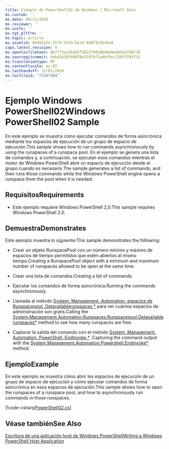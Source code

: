 ```yaml
---
title: Ejemplo de PowerShell02 de Windows | Microsoft Docs
ms.custom: ''
ms.date: 09/13/2016
ms.reviewer: ''
ms.suite: ''
ms.tgt_pltfrm: ''
ms.topic: article
ms.assetid: 92492a7e-257d-47d3-b119-89df3c5545e8
caps.latest.revision: 9
ms.openlocfilehash: db7ff3a2dbd92f562379d206db494ab92ef08736
ms.sourcegitcommit: debd2b38fb8070a7357bf1a4bf9cc736f3702f31
ms.translationtype: MT
ms.contentlocale: es-ES
ms.lasthandoff: 12/05/2019
ms.locfileid: "72367304"
---
```

# <a name="windows-powershell02-sample"></a><span data-ttu-id="f85a8-102">Ejemplo Windows PowerShell02</span><span class="sxs-lookup"><span data-stu-id="f85a8-102">Windows PowerShell02 Sample</span></span>

<span data-ttu-id="f85a8-103">En este ejemplo se muestra cómo ejecutar comandos de forma asincrónica mediante los espacios de ejecución de un grupo de espacio de ejecución.</span><span class="sxs-lookup"><span data-stu-id="f85a8-103">This sample shows how to run commands asynchronously by using the runspaces of a runspace pool.</span></span> <span data-ttu-id="f85a8-104">En el ejemplo se genera una lista de comandos y, a continuación, se ejecutan esos comandos mientras el motor de Windows PowerShell abre un espacio de ejecución desde el grupo cuando es necesario.</span><span class="sxs-lookup"><span data-stu-id="f85a8-104">The sample generates a list of commands, and then runs those commands while the Windows PowerShell engine opens a runspace from the pool when it is needed.</span></span>

## <a name="requirements"></a><span data-ttu-id="f85a8-105">Requisitos</span><span class="sxs-lookup"><span data-stu-id="f85a8-105">Requirements</span></span>

- <span data-ttu-id="f85a8-106">Este ejemplo requiere Windows PowerShell 2,0.</span><span class="sxs-lookup"><span data-stu-id="f85a8-106">This sample requires Windows PowerShell 2.0.</span></span>

## <a name="demonstrates"></a><span data-ttu-id="f85a8-107">Demuestra</span><span class="sxs-lookup"><span data-stu-id="f85a8-107">Demonstrates</span></span>

<span data-ttu-id="f85a8-108">Este ejemplo muestra lo siguiente:</span><span class="sxs-lookup"><span data-stu-id="f85a8-108">This sample demonstrates the following:</span></span>

- <span data-ttu-id="f85a8-109">Crear un objeto RunspacePool con un número mínimo y máximo de espacios de tiempo permitidos que estén abiertos al mismo tiempo.</span><span class="sxs-lookup"><span data-stu-id="f85a8-109">Creating a RunspacePool object with a minimum and maximum number of runspaces allowed to be open at the same time.</span></span>

- <span data-ttu-id="f85a8-110">Crear una lista de comandos.</span><span class="sxs-lookup"><span data-stu-id="f85a8-110">Creating a list of commands.</span></span>

- <span data-ttu-id="f85a8-111">Ejecutar los comandos de forma asincrónica.</span><span class="sxs-lookup"><span data-stu-id="f85a8-111">Running the commands asynchronously.</span></span>

- <span data-ttu-id="f85a8-112">Llamada al método [System. Management. Automation. espacios de Runspacepool. Getavailablerunspaces \*](/dotnet/api/System.Management.Automation.Runspaces.RunspacePool.GetAvailableRunspaces) para ver cuántos espacios de administración son gratis.</span><span class="sxs-lookup"><span data-stu-id="f85a8-112">Calling the [System.Management.Automation.Runspaces.Runspacepool.Getavailablerunspaces\*](/dotnet/api/System.Management.Automation.Runspaces.RunspacePool.GetAvailableRunspaces) method to see how many runspaces are free.</span></span>

- <span data-ttu-id="f85a8-113">Capturar la salida del comando con el método [System. Management. Automation. PowerShell. EndInvoke \*](/dotnet/api/System.Management.Automation.PowerShell.EndInvoke) .</span><span class="sxs-lookup"><span data-stu-id="f85a8-113">Capturing the command output with the [System.Management.Automation.Powershell.Endinvoke\*](/dotnet/api/System.Management.Automation.PowerShell.EndInvoke) method.</span></span>

## <a name="example"></a><span data-ttu-id="f85a8-114">Ejemplo</span><span class="sxs-lookup"><span data-stu-id="f85a8-114">Example</span></span>

<span data-ttu-id="f85a8-115">En este ejemplo se muestra cómo abrir los espacios de ejecución de un grupo de espacio de ejecución y cómo ejecutar comandos de forma asincrónica en esos espacios de ejecución.</span><span class="sxs-lookup"><span data-stu-id="f85a8-115">This sample shows how to open the runspaces of a runspace pool, and how to asynchronously run commands in those runspaces.</span></span>

[!code-csharp[PowerShell02.cs](../../../../powershell-sdk-samples/SDK-2.0/csharp/PowerShell02/PowerShell02.cs#L11-L96 "PowerShell02.cs")]

## <a name="see-also"></a><span data-ttu-id="f85a8-116">Véase también</span><span class="sxs-lookup"><span data-stu-id="f85a8-116">See Also</span></span>

[<span data-ttu-id="f85a8-117">Escritura de una aplicación host de Windows PowerShell</span><span class="sxs-lookup"><span data-stu-id="f85a8-117">Writing a Windows PowerShell Host Application</span></span>](./writing-a-windows-powershell-host-application.md)
